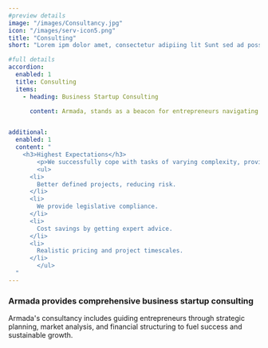 ```yaml
---
#preview details
image: "/images/Consultancy.jpg"
icon: "/images/serv-icon5.png"
title: "Consulting"
short: "Lorem ipm dolor amet, consectetur adipiing lit Sunt sed ad possimus ils magnam maores."

#full details
accordion:
  enabled: 1
  title: Consulting
  items:
    - heading: Business Startup Consulting

      content: Armada, stands as a beacon for entrepreneurs navigating the complex seas of business initiation. Armed with a dedicated team of seasoned professionals possessing a wealth of experience across various industries, Armada provides comprehensive consulting services tailored to fuel the success of startups. From inception to growth, Armada is committed to steering its clients through the challenges of strategic planning, market analysis, and financial structuring. The company's holistic approach extends to fostering innovation, facilitating strategic partnerships, and optimizing operational efficiency. With a relentless commitment to client success, Armada emerges as a strategic partner, guiding startups towards conquering uncharted business territories with confidence and resilience. As the trusted navigator of entrepreneurial journeys, Armada ensures that startups not only set sail but also sail with purpose, direction, and a solid foundation for sustainable growth.


additional:
  enabled: 1
  content: "
    <h3>Highest Expectations</h3>
		<p>We successfully cope with tasks of varying complexity, provide longterm guarantees and regularly master new technologies. Our portfolio includes <span style='text-decoration: underline;'>dozens of successfully</span> completed projects of houses of different stores, with high–quality finishes and good repairs.</p>
		<ul>
      <li>
        Better defined projects, reducing risk.
      </li>
      <li>
        We provide legislative compliance.
      </li>
      <li>
        Cost savings by getting expert advice.
      </li>
      <li>
        Realistic pricing and project timescales.
      </li>
		</ul>
  "
---
```


### Armada provides comprehensive business startup consulting

Armada's consultancy includes guiding entrepreneurs through strategic planning, market analysis, and financial structuring to fuel success and sustainable growth.
 